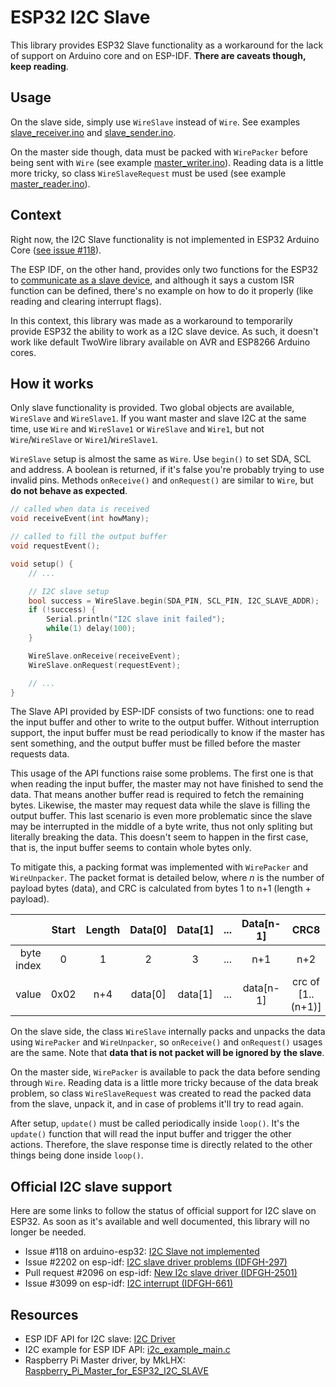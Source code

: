 # ESP32 I2C Slave

This library provides ESP32 Slave functionality as a workaround for the lack
of support on Arduino core and on ESP-IDF. **There are caveats though,**
**keep reading**.

## Usage

On the slave side, simply use `WireSlave` instead of `Wire`. See examples
[slave_receiver.ino][receiver_example] and [slave_sender.ino][sender_example].

On the master side though, data must be packed with `WirePacker` before being
sent with `Wire` (see example [master_writer.ino][writer_example]). Reading data
is a little more tricky, so class `WireSlaveRequest` must be used (see example
[master_reader.ino][reader_example]).

## Context

Right now, the I2C Slave functionality is not implemented in ESP32 Arduino Core
([see issue #118][issue-118-arduino]).

The ESP IDF, on the other hand, provides only two functions for the ESP32 to
[communicate as a slave device][idf-api], and although it says a custom ISR
function can be defined, there's no example on how to do it properly (like
reading and clearing interrupt flags).

In this context, this library was made as a workaround to temporarily provide
ESP32 the ability to work as a I2C slave device. As such, it doesn't work
like default TwoWire library available on AVR and ESP8266 Arduino cores.

## How it works

Only slave functionality is provided. Two global objects are available,
`WireSlave` and `WireSlave1`. If you want master and slave I2C at the same time,
use `Wire` and `WireSlave1` or `WireSlave` and `Wire1`, but not
`Wire`/`WireSlave` or `Wire1`/`WireSlave1`.

`WireSlave` setup is almost the same as `Wire`. Use `begin()` to set SDA, SCL
and address. A boolean is returned, if it's false you're probably trying to use
invalid pins. Methods `onReceive()` and `onRequest()` are similar to `Wire`,
but **do not behave as expected**.

```c++
// called when data is received
void receiveEvent(int howMany);

// called to fill the output buffer
void requestEvent();

void setup() {
    // ...

    // I2C slave setup
    bool success = WireSlave.begin(SDA_PIN, SCL_PIN, I2C_SLAVE_ADDR);
    if (!success) {
        Serial.println("I2C slave init failed");
        while(1) delay(100);
    }

    WireSlave.onReceive(receiveEvent);
    WireSlave.onRequest(requestEvent);

    // ...
}
```

The Slave API provided by ESP-IDF consists of two functions: one to read the
input buffer and other to write to the output buffer. Without interruption
support, the input buffer must be read periodically to know if the master has
sent something, and the output buffer must be filled before the master requests
data.

This usage of the API functions raise some problems. The first one is that when
reading the input buffer, the master may not have finished to send the data.
That means another buffer read is required to fetch the remaining bytes.
Likewise, the master may request data while the slave is filling the output
buffer. This last scenario is even more problematic since the slave may
be interrupted in the middle of a byte write, thus not only spliting but
literally breaking the data. This doesn't seem to happen in the first case, that
is, the input buffer seems to contain whole bytes only.

To mitigate this, a packing format was implemented with `WirePacker` and
`WireUnpacker`. The packet format is detailed below, where _n_ is the number
of payload bytes (data), and CRC is calculated from bytes 1 to n+1 (length +
payload).

|            | Start | Length | Data\[0\] | Data\[1\] | ... | Data\[n-1\] |         CRC8        |  End |
|-----------:|:-----:|:------:|:---------:|:---------:|:---:|:-----------:|:-------------------:|:----:|
| byte index |   0   |    1   |     2     |     3     | ... |     n+1     |         n+2         |  n+3 |
|      value |  0x02 |   n+4  | data\[0\] | data\[1\] | ... | data\[n-1\] | crc of \[1..(n+1)\] | 0x04 |

On the slave side, the class `WireSlave` internally packs and unpacks the data
using `WirePacker` and `WireUnpacker`, so `onReceive()` and `onRequest()`
usages are the same. Note that **data that is not packet will be ignored by**
**the slave**.

On the master side, `WirePacker` is available to pack the data before sending
through `Wire`. Reading data is a little more tricky because of the data break
problem, so class `WireSlaveRequest` was created to read the packed data
from the slave, unpack it, and in case of problems it'll try to read again.

After setup, `update()` must be called periodically inside `loop()`. It's
the `update()` function that will read the input buffer and trigger
the other actions. Therefore, the slave response time is directly related
to the other things being done inside `loop()`.

## Official I2C slave support

Here are some links to follow the status of official support for I2C slave on
ESP32. As soon as it's available and well documented, this library will no
longer be needed.

* Issue #118 on arduino-esp32: [I2C Slave not implemented][issue-118-arduino]
* Issue #2202 on esp-idf: [I2C slave driver problems (IDFGH-297)][issue-2202-idf]
* Pull request #2096 on esp-idf: [New I2c slave driver (IDFGH-2501)][pr-2096-idf]
* Issue #3099 on esp-idf: [I2C interrupt (IDFGH-661)][issue-3099-idf]

## Resources

* ESP IDF API for I2C slave: [I2C Driver][idf-api]
* I2C example for ESP IDF API: [i2c_example_main.c][idf-i2c-example]
* Raspberry Pi Master driver, by MkLHX: [Raspberry_Pi_Master_for_ESP32_I2C_SLAVE][rpi-master-driver]

[issue-118-arduino]: https://github.com/espressif/arduino-esp32/issues/118
[idf-api]: https://docs.espressif.com/projects/esp-idf/en/latest/esp32/api-reference/peripherals/i2c.html#communication-as-slave
[issue-2202-idf]: https://github.com/espressif/esp-idf/issues/2202
[pr-2096-idf]: https://github.com/espressif/esp-idf/pull/2096
[issue-3099-idf]: https://github.com/espressif/esp-idf/issues/3099
[idf-i2c-example]: https://github.com/espressif/esp-idf/blob/master/examples/peripherals/i2c/i2c_self_test/main/i2c_example_main.c
[rpi-master-driver]: https://github.com/MkLHX/Raspberry_Pi_Master_for_ESP32_I2C_SLAVE

[receiver_example]: examples/slave_receiver/slave_receiver.ino
[sender_example]: examples/slave_sender/slave_sender.ino
[writer_example]: examples/master_writer/master_writer.ino
[reader_example]: examples/master_reader/master_reader.ino
